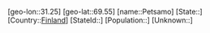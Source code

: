 ﻿---
location: [69.55,31.25]
type: City
tags:
- geo/City


SpocWebEntityId: 33339
isDeleted: false
confidential: public

---
[geo-lon::31.25]
[geo-lat::69.55]
[name::Petsamo]
[State::]
[Country::[Finland](geo/Continent/Europe/Finland.md)]
[StateId::]
[Population::]
[Unknown::]

